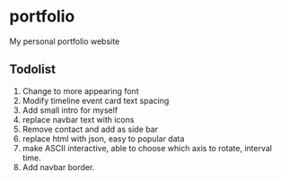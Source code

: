 # portfolio
My personal portfolio website

## Todolist
1. Change to more appearing font
2. Modify timeline event card text spacing
3. Add small intro for myself
4. replace navbar text with icons
5. Remove contact and add as side bar 
6. replace html with json, easy to popular data
7. make ASCII interactive, able to choose which axis to rotate, interval time.
8. Add navbar border.